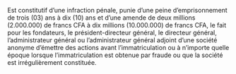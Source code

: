 Est constitutif d’une infraction pénale, punie d’une peine d’emprisonnement de trois (03) ans à dix (10) ans et d’une amende de deux millions (2.000.000) de francs CFA à dix millions (10.000.000) de francs CFA, le fait pour les fondateurs, le président-directeur général, le directeur général, l’administrateur général ou l’administrateur général adjoint d’une société anonyme d’émettre des actions avant l’immatriculation ou à n’importe quelle époque lorsque l’immatriculation est obtenue par fraude ou que la société est irrégulièrement constituée.